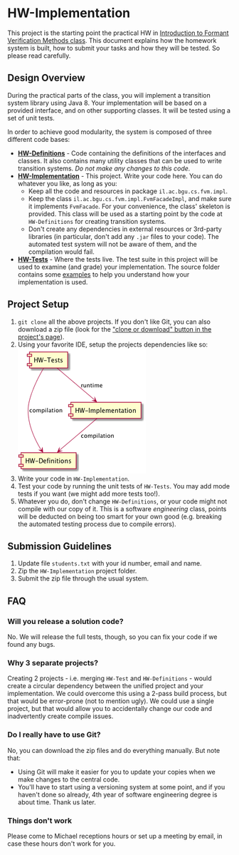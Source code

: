 # HW-Implementation

This project is the starting point the practical HW in [Introduction to Formant Verification Methods class](https://www.cs.bgu.ac.il/~intvm171/). This document
explains how the homework system is built, how to submit your tasks and how they will be tested. So please read carefully.

## Design Overview
During the practical parts of the class, you will implement a transition system library using Java 8. Your implementation will be based on a provided interface, and
on other supporting classes. It will be tested using a set of unit tests.

In order to achieve good modularity, the system is composed of three different code bases:
* **[HW-Definitions](https://github.com/BGU-FVM/HW-Definitions)** - Code containing the definitions of the interfaces and classes. It also contains many utility classes
  that can be used to write transition systems. *Do not make any changes to this code.*
* **[HW-Implementation](https://github.com/BGU-FVM/HW-Implementation)** - This project. Write your code here. You can do whatever you like, as long as you:
    * Keep all the code and resources in package `il.ac.bgu.cs.fvm.impl`.
    * Keep the class `il.ac.bgu.cs.fvm.impl.FvmFacadeImpl`, and make sure it implements `FvmFacade`. For your convenience, the class' skeleton is provided. This class will be used as a starting point by the code at `HW-Definitions` for creating transition systems.
    * Don't create any dependencies in external resources or 3rd-party libraries (in particular, don't add any `.jar` files to your code). The automated test system will not be aware of them, and the compilation would fail.
* **[HW-Tests](https://github.com/BGU-FVM/HW-Tests)** - Where the tests live. The test suite in this project will be used to examine (and grade) your implementation. The source folder contains some [examples](https://github.com/BGU-FVM/HW-Tests/tree/master/src/il/ac/bgu/cs/fvm/examples)
    to help you understand how your implementation is used.


## Project Setup

1. `git clone` all the above projects. If you don't like Git, you can also download a zip file (look for the ["clone or download" button in the project's page](docs/dl-zip.png)).
2. Using your favorite IDE, setup the projects dependencies like so:
   ![Project setup](docs/project-setup.png)
3. Write your code in `HW-Implementation`.
4. Test your code by running the unit tests of `HW-Tests`. You may add mode tests if you want (we might add more tests too!).
5. Whatever you do, don't change `HW-Definitions`, or your code might not compile with our copy of it. This is a software *engineering* class, points will be deducted on being too smart for your own good (e.g. breaking the automated testing process due to compile errors).


## Submission Guidelines
1. Update file `students.txt` with your id number, email and name.
2. Zip the `HW-Implementation` project folder.
3. Submit the zip file through the usual system.

## FAQ
### Will you release a solution code?
No. We will release the full tests, though, so you can fix your code if we found any bugs.
### Why 3 separate projects?
Creating 2 projects - i.e. merging `HW-Test` and `HW-Definitions` - would create a circular dependency between the unified project and your implementation. We could overcome this using a 2-pass build process, but that would be error-prone (not to mention ugly). We could use a single project, but that would allow you to accidentally change our code and inadvertently create compile issues.
### Do I really have to use Git?
No, you can download the zip files and do everything manually. But note that:
* Using Git will make it easier for you to update your copies when we make changes to the central code.
* You'll have to start using a versioning system at some point, and if you haven't done so already, 4th year of software engineering degree is about time. Thank us later.

### Things don't work
Please come to Michael receptions hours or set up a meeting by email, in case these hours don't work for you.
